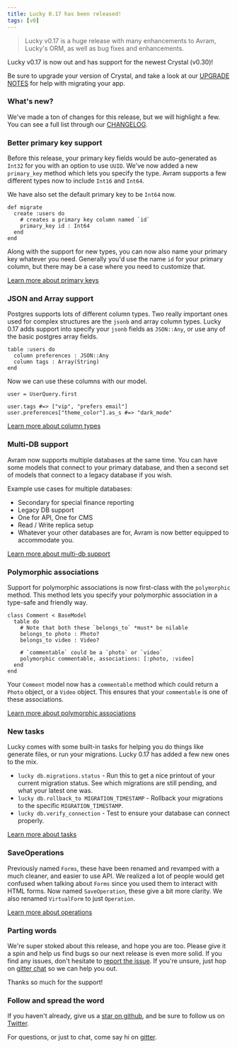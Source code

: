 ```yaml
---
title: Lucky 0.17 has been released!
tags: [v0]
---
```


> Lucky v0.17 is a huge release with many enhancements to Avram, Lucky's ORM,
> as well as bug fixes and enhancements.

<!-- truncate -->

Lucky v0.17 is now out and has support for the newest Crystal (v0.30)!

Be sure to upgrade your version of Crystal, and take a look at our [UPGRADE NOTES](https://github.com/luckyframework/lucky/blob/main/UPGRADE_NOTES.md#upgrading-from-016-to-017) for help with migrating your app.

### What's new?

We've made a ton of changes for this release, but we will highlight a few.
You can see a full list through our [CHANGELOG](https://github.com/luckyframework/lucky/blob/main/CHANGELOG.md#changes-in-v017).

### Better primary key support

Before this release, your primary key fields would be auto-generated as `Int32` for you with an option to
use `UUID`. We've now added a new `primary_key` method which lets you specify the type. Avram supports a
few different types now to include `Int16` and `Int64`.

We have also set the default primary key to be `Int64` now.

```crystal
def migrate
  create :users do
    # creates a primary key column named `id`
    primary_key id : Int64
  end
end
```

Along with the support for new types, you can now also name your primary key whatever you need.
Generally you'd use the name `id` for your primary column, but there may be a case where you need to
customize that.

[Learn more about primary keys](https://www.luckyframework.org/guides/database/migrations#perma-primary-keys)

### JSON and Array support

Postgres supports lots of different column types. Two really important ones used for complex structures
are the `jsonb` and array column types. Lucky 0.17 adds support into specify your `jsonb` fields as
`JSON::Any`, or use any of the basic postgres array fields.

```crystal
table :users do
  column preferences : JSON::Any
  column tags : Array(String)
end
```

Now we can use these columns with our model.

```crystal
user = UserQuery.first

user.tags #=> ["vip", "prefers email"]
user.preferences["theme_color"].as_s #=> "dark_mode"
```

[Learn more about column types](https://www.luckyframework.org/guides/database/models#perma-column-types)

### Multi-DB support

Avram now supports multiple databases at the same time. You can have some models that connect to your
primary database, and then a second set of models that connect to a legacy database if you wish.

Example use cases for multiple databases:

- Secondary for special finance reporting
- Legacy DB support
- One for API, One for CMS
- Read / Write replica setup
- Whatever your other databases are for, Avram is now better equipped to accommodate you.

[Learn more about multi-db support](https://www.luckyframework.org/guides/database/database-setup#perma-multiple-databases)

### Polymorphic associations

Support for polymorphic associations is now first-class with the `polymorphic` method. This
method lets you specify your polymorphic association in a type-safe and friendly way.

```crystal
class Comment < BaseModel
  table do
    # Note that both these `belongs_to` *must* be nilable
    belongs_to photo : Photo?
    belongs_to video : Video?

    # `commentable` could be a `photo` or `video`
    polymorphic commentable, associations: [:photo, :video]
  end
end
```

Your `Comment` model now has a `commentable` method which could return a `Photo` object, or a
`Video` object. This ensures that your `commentable` is one of these associations.

[Learn more about polymorphic associations](https://www.luckyframework.org/guides/database/models#perma-polymorphic-associations)

### New tasks

Lucky comes with some built-in tasks for helping you do things like generate files, or run your
migrations. Lucky 0.17 has added a few new ones to the mix.

- `lucky db.migrations.status` - Run this to get a nice printout of your current migration status.
  See which migrations are still pending, and what your latest one was.
- `lucky db.rollback_to MIGRATION_TIMESTAMP` - Rollback your migrations to the specific `MIGRATION_TIMESTAMP`.
- `lucky db.verify_connection` - Test to ensure your database can connect properly.

[Learn more about tasks](https://www.luckyframework.org/guides/command-line-tasks/built-in)

### SaveOperations

Previously named `Forms`, these have been renamed and revamped with a much cleaner, and
easier to use API. We realized a lot of people would get confused when talking about `Forms`
since you used them to interact with HTML forms. Now named `SaveOperation`, these give a bit
more clarity. We also renamed `VirtualForm` to just `Operation`.

[Learn more about operations](https://www.luckyframework.org/guides/database/saving-records)

### Parting words

We're super stoked about this release, and hope you are too. Please give it a spin and help
us find bugs so our next release is even more solid. If you find any issues, don't hesitate
to [report the issue](https://github.com/luckyframework/lucky/issues). If you're unsure, just
hop on [gitter chat](https://gitter.im/luckyframework/Lobby) so we can help you out.

Thanks so much for the support!

### Follow and spread the word

If you haven't already, give us a [star on github](https://github.com/luckyframework/lucky),
and be sure to follow us on [Twitter](https://twitter.com/luckyframework/).

For questions, or just to chat, come say hi on [gitter](https://gitter.im/luckyframework/Lobby).
